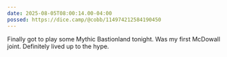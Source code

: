```yaml
---
date: 2025-08-05T08:00:14.00-04:00
possed: https://dice.camp/@cobb/114974212584190450
---
```


Finally got to play some Mythic Bastionland tonight. Was my first McDowall joint. Definitely lived up to the hype.